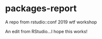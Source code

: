 # packages-report
A repo from rstudio::conf 2019 wtf workshop

An edit from RStudio...I hope this works!
